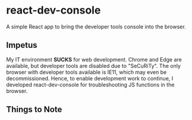# react-dev-console
A simple React app to bring the developer tools console into the browser.

## Impetus
My IT environment **SUCKS** for web development. Chrome and Edge are available, but developer tools are disabled due to "SeCuRiTy". The only browser with developer tools available is IE11, which may even be decommissioned. Hence, to enable development work to continue, I developed react-dev-console for troubleshooting JS functions in the browser.

## Things to Note
### 